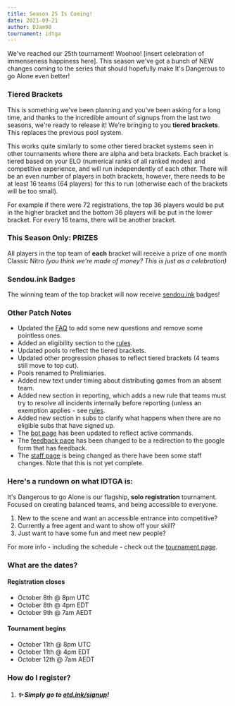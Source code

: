 ```yaml
---
title: Season 25 Is Coming!
date: 2021-09-21
author: DJam98
tournament: idtga
---
```


We've reached our 25th tournament! Woohoo! [insert celebration of immenseness happiness here]. This season we've got a bunch of NEW changes coming to the series that should hopefully make It's Dangerous to go Alone even better!

### Tiered Brackets
This is something we've been planning and you've been asking for a long time, and thanks to the incredible amount of signups from the last two seasons, we're ready to release it! We're bringing to you **tiered brackets**. This replaces the previous pool system.

This works quite similarly to some other tiered bracket systems seen in other tournaments where there are alpha and beta brackets. Each bracket is tiered based on your ELO (numerical ranks of all ranked modes) and competitive experience, and will run independently of each other. There will be an even number of players in both brackets, however, there needs to be at least 16 teams (64 players) for this to run (otherwise each of the brackets will be too small).

For example if there were 72 registrations, the top 36 players would be put in the higher bracket and the bottom 36 players will be put in the lower bracket. For every 16 teams, there will be another bracket.

### This Season Only: PRIZES
All players in the top team of **each** bracket will receive a prize of one month Classic Nitro *(you think we're made of money? This is just as a celebration)*

### Sendou.ink Badges
The winning team of the top bracket will now receive [sendou.ink](https://sendou.ink) badges!

### Other Patch Notes
- Updated the [FAQ](https://otd.ink/faq) to add some new questions and remove some pointless ones.
- Added an eligibility section to the [rules](https://otd.ink/idtga/rules).
- Updated pools to reflect the tiered brackets.
- Updated other progression phases to reflect tiered brackets (4 teams still move to top cut).
- Pools renamed to Prelimiaries.
- Added new text under timing about distributing games from an absent team.
- Added new section in reporting, which adds a new rule that teams must try to resolve all incidents internally before reporting (unless an exemption applies - see [rules](https://otd.ink/idtga/rules).
- Added new section in subs to clarify what happens when there are no eligible subs that have signed up.
- The [bot page](https://otd.ink/bot) has been updated to reflect active commands.
- The [feedback page](https://otd.ink/feedback) has been changed to be a redirection to the google form that has feedback.
- The [staff page](https://otd.ink/staff) is being changed as there have been some staff changes. Note that this is not yet complete.

### Here's a rundown on what IDTGA is:
It's Dangerous to go Alone is our flagship, **solo registration** tournament. Focused on creating balanced teams, and being accessible to everyone.

1. New to the scene and want an accessible entrance into competitive?
2. Currently a free agent and want to show off your skill?
3. Just want to have some fun and meet new people?

For more info - including the schedule - check out the [tournament page](https://otd.ink/idtga).

### What are the dates?
#### Registration closes
- October 8th @ 8pm UTC
- October 8th @ 4pm EDT
- October 9th @ 7am AEDT

#### Tournament begins
- October 11th @ 8pm UTC
- October 11th @ 4pm EDT
- October 12th @ 7am AEDT

### How do I register?
1. ##### :sparkles: Simply go to [otd.ink/signup](https://otd.ink/signup)!